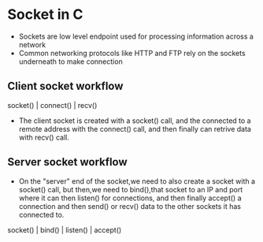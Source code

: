 # Socket in C
- Sockets are low level endpoint used for processing information across a network
- Common networking protocols like HTTP and FTP rely on the sockets underneath to make connection

## Client socket workflow

socket()
|
connect()
|
recv()

- The client socket is created with a socket() call, and the connected to a remote address with the connect()
call, and then finally can retrive data with recv() call.

## Server socket workflow

- On the "server" end of the socket,we need to also create a socket with a socket() call, but then,we need to bind(),that socket to an IP and port where it can then listen() for connections, and then finally accept() a connection and then send() or recv() data to the other sockets it has connected to.

socket()
|
bind()
|
listen()
|
accept()

